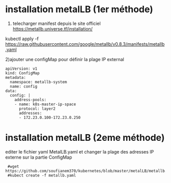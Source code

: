 # installation metalLB (1er méthode)
1) telecharger manifest depuis le site officiel
https://metallb.universe.tf/installation/

kubectl apply -f https://raw.githubusercontent.com/google/metallb/v0.8.3/manifests/metallb.yaml

2)ajouter une configMap pour définir la plage IP external
```
apiVersion: v1
kind: ConfigMap
metadata:
  namespace: metallb-system
  name: config
data:
  config: |
    address-pools:
    - name: k8s-master-ip-space
      protocol: layer2
      addresses:
      - 172.23.0.100-172.23.0.250                                
```
# installation metalLB (2eme méthode)
editer le fichier yaml MetalLB.yaml et changer la plage des adresses IP externe sur la partie ConfigMap
```
 #wget https://github.com/soufianem370/kubernetes/blob/master/metalLB/metallb.yaml
 #kubect create -f metallb.yaml
 ```

